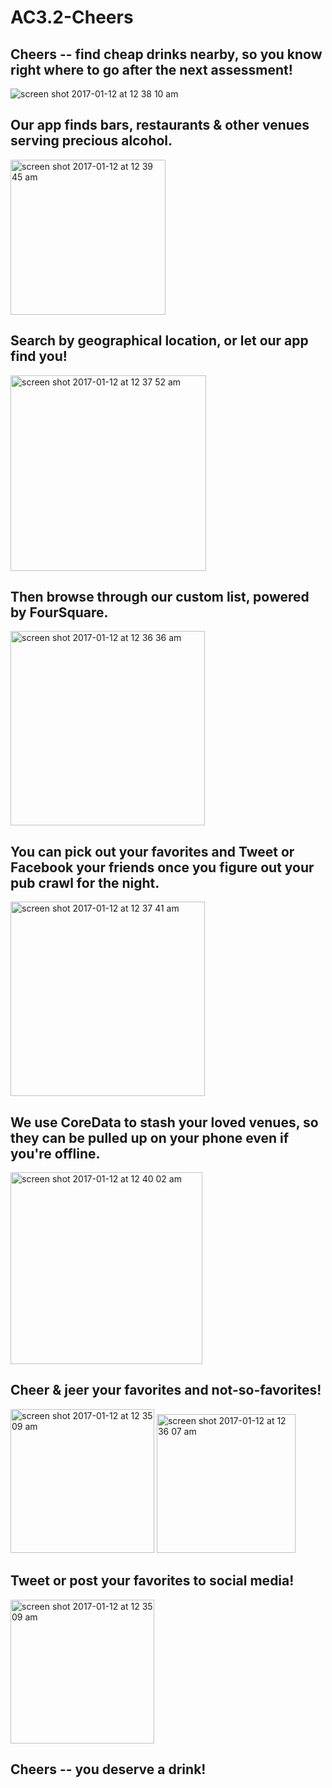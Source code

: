 # AC3.2-Cheers

## Cheers -- find cheap drinks nearby, so you know right where to go after the next assessment!

<img alt="screen shot 2017-01-12 at 12 38 10 am" src="https://cloud.githubusercontent.com/assets/19174201/21878333/8a03b952-d85f-11e6-9bfb-cca1c7a0a5d2.png">

## Our app finds bars, restaurants & other venues serving precious alcohol. 

<img width="248" alt="screen shot 2017-01-12 at 12 39 45 am" src="https://cloud.githubusercontent.com/assets/19174201/21878674/d788aa1e-d861-11e6-8940-2fd9b364ee24.png">

## Search by geographical location, or let our app find you! 

<img width="313" alt="screen shot 2017-01-12 at 12 37 52 am" src="https://cloud.githubusercontent.com/assets/19174201/21878331/85d346fe-d85f-11e6-8ccd-fa74e4b23a80.png">

## Then browse through our custom list, powered by FourSquare. 

<img width="311" alt="screen shot 2017-01-12 at 12 36 36 am" src="https://cloud.githubusercontent.com/assets/19174201/21878322/7b6458de-d85f-11e6-9de7-94c5b83934c0.png">

## You can pick out your favorites and Tweet or Facebook your friends once you figure out your pub crawl for the night.

<img width="311" alt="screen shot 2017-01-12 at 12 37 41 am" src="https://cloud.githubusercontent.com/assets/19174201/21878324/8006f432-d85f-11e6-91ab-de9c3f6d4007.png">

## We use CoreData to stash your loved venues, so they can be pulled up on your phone even if you're offline. 

<img width="307" alt="screen shot 2017-01-12 at 12 40 02 am" src="https://cloud.githubusercontent.com/assets/19174201/21878359/bb476842-d85f-11e6-926d-a7ddd7958e32.png">

## Cheer & jeer your favorites and not-so-favorites!

<img width="230" alt="screen shot 2017-01-12 at 12 35 09 am" src="https://cloud.githubusercontent.com/assets/19174201/21878337/8e8a9248-d85f-11e6-9291-fadfdc495fd0.png">
<img width="222" alt="screen shot 2017-01-12 at 12 36 07 am" src="https://cloud.githubusercontent.com/assets/19174201/21878341/9469c5c6-d85f-11e6-83e0-c01ebdd22b71.png">

## Tweet or post your favorites to social media!
<img width="230" alt="screen shot 2017-01-12 at 12 35 09 am"
src="https://s23.postimg.org/g1cnrhii3/Screen_Shot_2017_01_12_at_12_05_59_AM.png">

## Cheers -- you deserve a drink!
